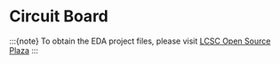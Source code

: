 # Circuit Board

:::{note}
To obtain the EDA project files, please visit [LCSC Open Source Plaza](http://oshwhub.com/nineday/headtracker_esp32-nano-wu-xian-tou-zhui)
:::

## 